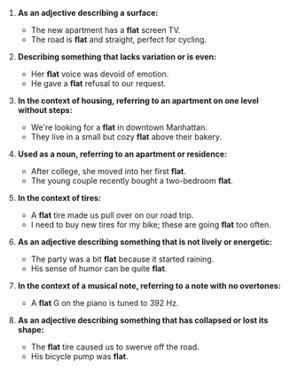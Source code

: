 1. **As an adjective describing a surface:**
   - The new apartment has a **flat** screen TV.
   - The road is **flat** and straight, perfect for cycling.

2. **Describing something that lacks variation or is even:**
   - Her **flat** voice was devoid of emotion.
   - He gave a **flat** refusal to our request.

3. **In the context of housing, referring to an apartment on one level without steps:**
   - We're looking for a **flat** in downtown Manhattan.
   - They live in a small but cozy **flat** above their bakery.

4. **Used as a noun, referring to an apartment or residence:**
   - After college, she moved into her first **flat**.
   - The young couple recently bought a two-bedroom **flat**.

5. **In the context of tires:**
   - A **flat** tire made us pull over on our road trip.
   - I need to buy new tires for my bike; these are going **flat** too often.

6. **As an adjective describing something that is not lively or energetic:**
   - The party was a bit **flat** because it started raining.
   - His sense of humor can be quite **flat**.

7. **In the context of a musical note, referring to a note with no overtones:**
   - A **flat** G on the piano is tuned to 392 Hz.

8. **As an adjective describing something that has collapsed or lost its shape:**
   - The **flat** tire caused us to swerve off the road.
   - His bicycle pump was **flat**.
